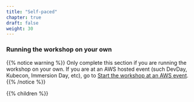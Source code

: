 ```yaml
---
title: "Self-paced"
chapter: true
draft: false
weight: 30
---
```


### Running the workshop on your own

{{% notice warning %}}
Only complete this section if you are running the workshop on your own. If you are at an AWS hosted event (such DevDay, Kubecon, Immersion Day, etc), go to [Start the workshop at an AWS event](../2_prerequisites/20_aws_event.html).
{{% /notice %}}

{{% children %}}